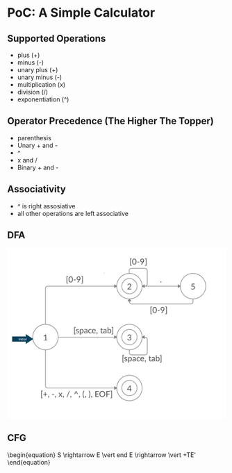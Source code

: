 # PoC: A Simple Calculator

## Supported Operations

- plus (+)
- minus (-)
- unary plus (+)
- unary minus (-)
- multiplication (x)
- division (/)
- exponentiation (^)

## Operator Precedence (The Higher The Topper)

- parenthesis
- Unary + and -
- ^
- x and /
- Binary + and -

## Associativity

- ^ is right assosiative
- all other operations are left associative

## DFA

![dfa](./dfa.png)

## CFG
\begin{equation}
S \rightarrow E \vert end 
E \rightarrow \vert +TE'
\end{equation}